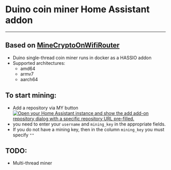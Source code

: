 
# Duino coin miner Home Assistant addon
_____
## Based on [MineCryptoOnWifiRouter](https://github.com/BastelPichi/MineCryptoOnWifiRouter)

- Duino single-thread coin miner runs in docker as a HASSIO addon
- Supported architectures:
  - amd64
  - armv7
  - aarch64
 
 ## To start mining: 
- Add a repository via MY button [![Open your Home Assistant instance and show the add add-on repository dialog with a specific repository URL pre-filled.](https://my.home-assistant.io/badges/supervisor_add_addon_repository.svg)](https://my.home-assistant.io/redirect/supervisor_add_addon_repository/?repository_url=https%3A%2F%2Fgithub.com%2Fmavotronik%2Fhassio-addons%2F)
- you need to enter your `username` and `mining_key` in the appropriate fields. 
- If you do not have a mining key, then in the column `mining_key` you must specify `""`
  
## TODO: 
- Multi-thread miner
